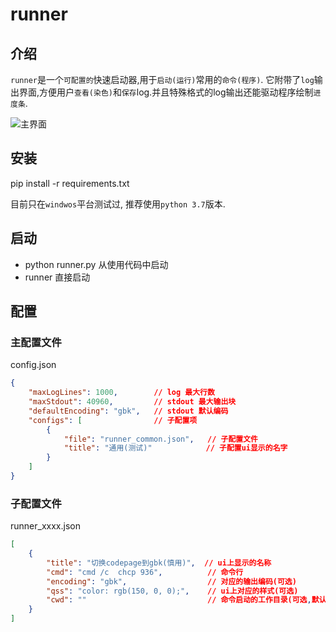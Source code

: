 # runner

## 介绍

`runner`是一个`可配置的`快速启动器,用于`启动(运行)`常用的`命令(程序)`.
它附带了`log`输出界面,方便用户`查看(染色)`和`保存`log.并且特殊格式的log输出还能驱动程序绘制`进度条`.

![主界面](https://i.ibb.co/CtZ55GP/main.png)

## 安装

pip install -r requirements.txt

目前只在`windwos`平台测试过, 推荐使用`python 3.7`版本.

## 启动

- python runner.py 从使用代码中启动
- runner 直接启动

## 配置

### 主配置文件

config.json
```json
{
    "maxLogLines": 1000,        // log 最大行数
    "maxStdout": 40960,         // stdout 最大输出块
    "defaultEncoding": "gbk",   // stdout 默认编码
    "configs": [                // 子配置项
        {
            "file": "runner_common.json",   // 子配置文件
            "title": "通用(测试)"            // 子配置ui显示的名字
        }
    ]
}
```

### 子配置文件

runner_xxxx.json
```json
[
    {
        "title": "切换codepage到gbk(慎用)",  // ui上显示的名称
        "cmd": "cmd /c  chcp 936",          // 命令行
        "encoding": "gbk",                  // 对应的输出编码(可选)
        "qss": "color: rgb(150, 0, 0);",    // ui上对应的样式(可选)
        "cwd": ""                           // 命令启动的工作目录(可选,默认当前)
    }
]
```
